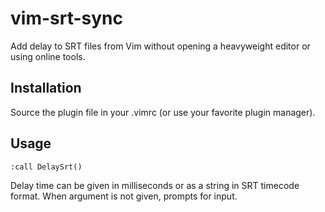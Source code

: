 vim-srt-sync
============

Add delay to SRT files from Vim without opening a heavyweight editor or using online tools.


Installation
------------

Source the plugin file in your .vimrc (or use your favorite plugin manager).


Usage
-----
```vim
:call DelaySrt()
``` 
Delay time can be given in milliseconds or as a string in SRT timecode format. When argument is not given, prompts for input.
